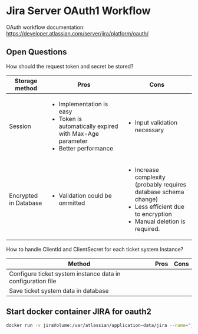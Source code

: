 # Jira Server OAuth1 Workflow

OAuth workflow documentation: https://developer.atlassian.com/server/jira/platform/oauth/

## Open Questions
How should the request token and secret be stored?

| Storage method        | Pros                                                                                                                              | Cons                                                                                                                                                           |
|-----------------------|-----------------------------------------------------------------------------------------------------------------------------------|----------------------------------------------------------------------------------------------------------------------------------------------------------------|
| Session               | <ul><li>Implementation is easy</li><li>Token is automatically expired with Max-Age parameter</li><li>Better performance</li></ul> | <ul><li>Input validation necessary</li></ul>                                                                                                                   |
| Encrypted in Database | <ul><li>Validation could be ommitted</li></ul>                                                                                    | <ul><li>Increase complexity (probably requires database schema change)</li><li>Less efficient due to encryption</li><li>Manual deletion is required.</li></ul> |


How to handle ClientId and ClientSecret for each ticket system Instance?

| Method                                                      | Pros | Cons |
|-------------------------------------------------------------|------|------|
| Configure ticket system instance data in configuration file |      |      |
| Save ticket system data in database                         |      |      |


## Start docker container JIRA for oauth2
```bash
docker run -v jiraVolume:/var/atlassian/application-data/jira --name="jira" -e "ATL_JDBC_URL=jdbc:postgresql://<LOCAL IP>:5432/jiradb" -e "ATL_JDBC_USER=<DB_USER>" -e "ATL_JDBC_PASSWORD=<DB_PASSWORD>" -e "ATL_DB_DRIVER=org.postgresql.Driver" -e "ATL_DB_TYPE=postgres72" -e JVM_SUPPORT_RECOMMENDED_ARGS="-Datlassian.oauth2.provider.skip.base.url.https.requirement=true -Datlassian.oauth2.provider.skip.redirect.url.https.requirement=true -Datlassian.oauth2.client.skip.base.url.https.requirement=true -Datlassian.oauth2.client.skip.provider.https.requirement=true" -p 9002:8080 -d atlassian/jira-software:jdk11
```
